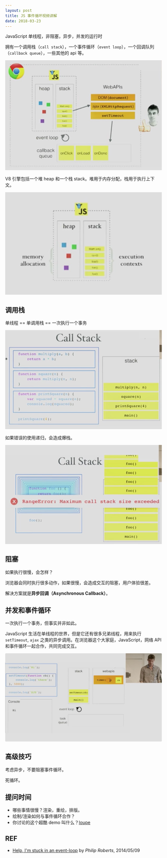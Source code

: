 ```yaml
---
layout: post
title: JS 事件循环视频讲解
date: 2018-03-23
---
```


JavaScript 单线程，非阻塞，异步，并发的运行时

拥有一个调用栈（`call stack`），一个事件循环（`event loop`），一个回调队列（`callback queue`），一些其他的 api 等。

![JavaScript Frameworks](./assets/eventloop/frameworks.jpeg)

V8 引擎包括一个堆 heap 和一个栈 stack。堆用于内存分配，栈用于执行上下文。

![v8](./assets/eventloop/v8.jpeg)

## 调用栈

单线程 == 单调用栈 == 一次执行一个事务

![callstack](./assets/eventloop/callstack.jpeg)

如果错误的使用递归，会造成爆栈。

![callstack overflow](./assets/eventloop/callstack-overflow.jpeg)

## 阻塞

如果执行很慢，会怎样？

浏览器会同时执行很多动作，如果很慢，会造成交互的阻塞，用户体验很差。

解决方案就是**异步回调（Asynchronous Callback）**。

## 并发和事件循环

一次执行一个事务，但事实并非如此。

JavaScript 生活在单线程的世界，但是它还有很多兄弟线程，用来执行 `setTimeout`, `ajax` 之类的异步调用。在浏览器这个大家庭，JavaScript，网络 API 和事件循环一起合作，共同完成交互。

![demo](./assets/eventloop/living-demo.jpeg)

## 高级技巧

考虑异步，不要阻塞事件循环。

死循环。

## 提问时间

- 哪些事情很慢？渲染，重绘，排版。
- 绘制/渲染如何与事件循环合作？
- 你讨论的这个超酷 demo 叫什么？[loupe][loupe]

## REF

- [Help, I'm stuck in an event-loop][vimeo] by *Philip Roberts*, 2014/05/09

[vimeo]: https://vimeo.com/
[loupe]: http://latentflip.com/loupe
[philip]: http://latentflip.com/